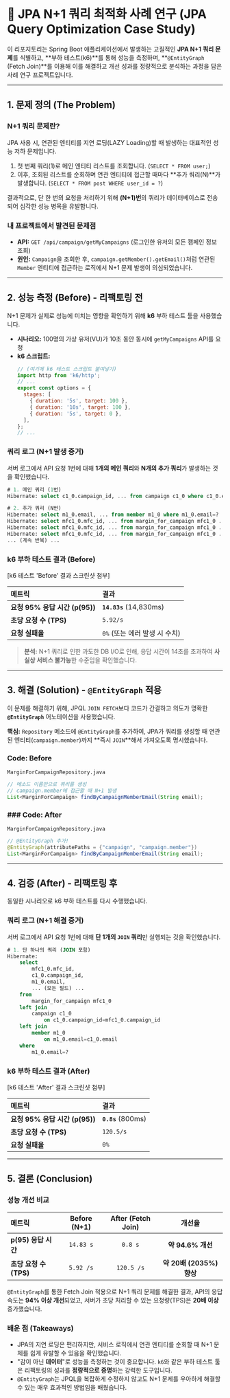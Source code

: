 # 🚀 JPA N+1 쿼리 최적화 사례 연구 (JPA Query Optimization Case Study)

이 리포지토리는 Spring Boot 애플리케이션에서 발생하는 고질적인 **JPA N+1 쿼리 문제**를 식별하고, **부하 테스트(k6)**를 통해 성능을 측정하며, **`@EntityGraph` (Fetch Join)**를 이용해 이를 해결하고 개선 성과를 정량적으로 분석하는 과정을 담은 사례 연구 프로젝트입니다.

---

## 1. 문제 정의 (The Problem)

###  N+1 쿼리 문제란?

JPA 사용 시, 연관된 엔티티를 지연 로딩(LAZY Loading)할 때 발생하는 대표적인 성능 저하 문제입니다.

1.  첫 번째 쿼리(1)로 메인 엔티티 리스트를 조회합니다. (`SELECT * FROM user;`)
2.  이후, 조회된 리스트를 순회하며 연관 엔티티에 접근할 때마다 **추가 쿼리(N)**가 발생합니다. (`SELECT * FROM post WHERE user_id = ?`)

결과적으로, 단 한 번의 요청을 처리하기 위해 **(N+1)번**의 쿼리가 데이터베이스로 전송되어 심각한 성능 병목을 유발합니다.

###  내 프로젝트에서 발견된 문제점

* **API:** `GET /api/campaign/getMyCampaigns` (로그인한 유저의 모든 캠페인 정보 조회)
* **원인:** `Campaign`을 조회한 후, `campaign.getMember().getEmail()`처럼 연관된 `Member` 엔티티에 접근하는 로직에서 N+1 문제 발생이 의심되었습니다.

---

## 2. 성능 측정 (Before) - 리팩토링 전

N+1 문제가 실제로 성능에 미치는 영향을 확인하기 위해 **k6** 부하 테스트 툴을 사용했습니다.

* **시나리오:** 100명의 가상 유저(VU)가 10초 동안 동시에 `getMyCampaigns` API를 요청
* **k6 스크립트:**
    ```javascript
    // (여기에 k6 테스트 스크립트 붙여넣기)
    import http from 'k6/http';
    // ...
    export const options = {
      stages: [
        { duration: '5s', target: 100 },
        { duration: '10s', target: 100 },
        { duration: '5s', target: 0 },
      ],
    };
    // ...
    ```

###  쿼리 로그 (N+1 발생 증거)

서버 로그에서 API 요청 1번에 대해 **1개의 메인 쿼리**와 **N개의 추가 쿼리**가 발생하는 것을 확인했습니다.

```sql
# 1. 메인 쿼리 (1번)
Hibernate: select c1_0.campaign_id, ... from campaign c1_0 where c1_0.email=?

# 2. 추가 쿼리 (N번)
Hibernate: select m1_0.email, ... from member m1_0 where m1_0.email=?
Hibernate: select mfc1_0.mfc_id, ... from margin_for_campaign mfc1_0 ... where mfc1_0.campaign_id=?
Hibernate: select mfc1_0.mfc_id, ... from margin_for_campaign mfc1_0 ... where mfc1_0.campaign_id=?
Hibernate: select mfc1_0.mfc_id, ... from margin_for_campaign mfc1_0 ... where mfc1_0.campaign_id=?
... (계속 반복) ...
```

###  k6 부하 테스트 결과 (Before)

[k6 테스트 'Before' 결과 스크린샷 첨부]

| 메트릭 | 결과 |
| :--- | :--- |
| **요청 95% 응답 시간 (p(95))** | **`14.83s`** (14,830ms) |
| **초당 요청 수 (TPS)** | `5.92/s` |
| **요청 실패율** | `0%` (또는 에러 발생 시 수치) |

> **분석:** N+1 쿼리로 인한 과도한 DB I/O로 인해, 응답 시간이 14초를 초과하여 **사실상 서비스 불가능**한 수준임을 확인했습니다.

---

## 3. 해결 (Solution) - `@EntityGraph` 적용

이 문제를 해결하기 위해, JPQL `JOIN FETCH`보다 코드가 간결하고 의도가 명확한 **`@EntityGraph`** 어노테이션을 사용했습니다.

**핵심:** `Repository` 메소드에 `@EntityGraph`를 추가하여, JPA가 쿼리를 생성할 때 연관된 엔티티(`campaign.member`)까지 **즉시 `JOIN`**해서 가져오도록 명시했습니다.

###  Code: Before

`MarginForCampaignRepository.java`
```java
// 메소드 이름만으로 쿼리를 생성
// campaign.member에 접근할 때 N+1 발생
List<MarginForCampaign> findByCampaignMemberEmail(String email);
```

### ### Code: After

`MarginForCampaignRepository.java`
```java
// @EntityGraph 추가!
@EntityGraph(attributePaths = {"campaign", "campaign.member"}) 
List<MarginForCampaign> findByCampaignMemberEmail(String email);
```

---

## 4. 검증 (After) - 리팩토링 후

동일한 시나리오로 k6 부하 테스트를 다시 수행했습니다.

###  쿼리 로그 (N+1 해결 증거)

서버 로그에서 API 요청 1번에 대해 **단 1개의 `JOIN` 쿼리**만 실행되는 것을 확인했습니다.

```sql
# 1. 단 하나의 쿼리 (JOIN 포함)
Hibernate: 
    select
        mfc1_0.mfc_id,
        c1_0.campaign_id,
        m1_0.email,
        ... (모든 필드) ... 
    from
        margin_for_campaign mfc1_0 
    left join
        campaign c1_0 
            on c1_0.campaign_id=mfc1_0.campaign_id 
    left join
        member m1_0 
            on m1_0.email=c1_0.email 
    where
        m1_0.email=?
```

###  k6 부하 테스트 결과 (After)

[k6 테스트 'After' 결과 스크린샷 첨부]

| 메트릭 | 결과 |
| :--- | :--- |
| **요청 95% 응답 시간 (p(95))** | **`0.8s`** (800ms) |
| **초당 요청 수 (TPS)** | `120.5/s` |
| **요청 실패율** | `0%` |

---

## 5. 결론 (Conclusion)

###  성능 개선 비교

| 메트릭 | Before (N+1) | After (Fetch Join) | 개선율 |
| :--- | :---: | :---: | :---: |
| **p(95) 응답 시간** | `14.83 s` | `0.8 s` | **약 94.6% 개선** |
| **초당 요청 수 (TPS)** | `5.92 /s` | `120.5 /s` | **약 20배 (2035%) 향상** |

`@EntityGraph`를 통한 Fetch Join 적용으로 N+1 쿼리 문제를 해결한 결과, API의 응답 속도는 **94% 이상 개선**되었고, 서버가 초당 처리할 수 있는 요청량(TPS)은 **20배 이상** 증가했습니다.

###  배운 점 (Takeaways)

* JPA의 지연 로딩은 편리하지만, 서비스 로직에서 연관 엔티티를 순회할 때 N+1 문제를 쉽게 유발할 수 있음을 확인했습니다.
* "감이 아닌 **데이터**"로 성능을 측정하는 것이 중요합니다. `k6`와 같은 부하 테스트 툴은 리팩토링의 성과를 **정량적으로 증명**하는 강력한 도구입니다.
* `@EntityGraph`는 JPQL을 복잡하게 수정하지 않고도 N+1 문제를 우아하게 해결할 수 있는 매우 효과적인 방법임을 배웠습니다.
